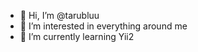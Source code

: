- 👋 Hi, I’m @tarubluu
- 👀 I’m interested in everything around me
- 🌱 I’m currently learning Yii2
<!---
tarubluu/tarubluu is a ✨ special ✨ repository because its `README.md` (this file) appears on your GitHub profile.
You can click the Preview link to take a look at your changes.
--->
